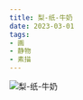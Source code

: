 ```yaml
---
title: 梨-纸-牛奶
date: 2023-03-01
tags:
- 画
- 静物
- 素描
---
```


![梨-纸-牛奶](EA363681-6736-4613-8434-9A044D0FEE99.JPG)